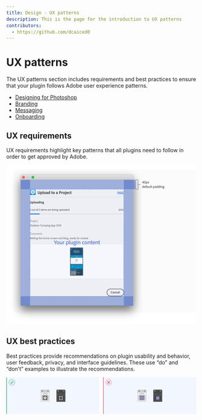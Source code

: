 ```yaml
---
title: Design - UX patterns
description: This is the page for the introduction to UX patterns
contributors:
  - https://github.com/dcaiced0
---
```


# UX patterns

The UX patterns section includes requirements and best practices to ensure that your plugin follows Adobe user experience patterns.

* [Designing for Photoshop](Designingforphotoshop/)
* [Branding](branding/)
* [Messaging](messaging/)
* [Onboarding](onboarding/)


## UX requirements

UX requirements highlight key patterns that all plugins need to follow in order to get approved by Adobe.

![An example showing the UX requirements for a plugin dialog](../ux-images/plugindialogspecs.png)

## UX best practices

Best practices provide recommendations on plugin usability and behavior, user feedback, privacy, and interface guidelines. 
These use “do” and “don’t” examples to illustrate the recommendations.

![An example showing the UX best practices for icons in Photoshop](../ux-images/psicondosdonts.png)

